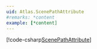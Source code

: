 ```yaml
---
uid: Atlas.ScenePathAttribute
#remarks: *content
example: [*content]
---
```

[!code-csharp[ScenePathAttribute](../../../Assets/Examples/Scripts/Runtime/Utils/Attributes/Example_ScenePathAttribute.cs)]